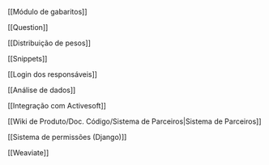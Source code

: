 [[Módulo de gabaritos]]

[[Question]]

[[Distribuição de pesos]]

[[Snippets]]

[[Login dos responsáveis]]

[[Análise de dados]]

[[Integração com Activesoft]]

[[Wiki de Produto/Doc. Código/Sistema de Parceiros|Sistema de Parceiros]]

[[Sistema de permissões (Django)]]

[[Weaviate]]